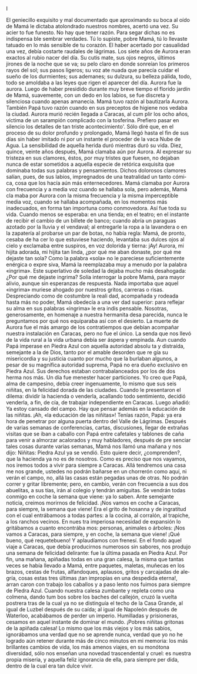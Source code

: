  I


El geniecillo exquisito y mal documentado que aproximando su boca al oído
de Mamá le dictaba atolondrado nuestros nombres, acertó una vez. Su acier­
to fue funesto. No hay que tener razón. Para segar dichas no es indispensa­
ble sembrar verdades. Tú lo supiste, pobre Mamá, tú lo llevaste tatuado en
lo más sensible de tu corazón. El haber acertado por casualidad una vez,
debía costarte raudales de lágrimas.
 Los siete años de Aurora eran exactos al rubio nacer del día. Su cutis
mate, sus ojos negros, últimos jirones de la noche que se va; su pelo claro
en donde sonreían los primeros rayos del sol; sus pasos ligeros; su voz ate­
nuada que parecía cuidar el sueño de los durmientes; sus ademanes; su
dulzura, su belleza pálida, todo, todo se amoldaba a las leyes que rigen el
aparecer del día. Aurora fue la aurora. Luego de haber presidido durante muy
breve tiempo el florido jardín de Mamá, suavemente, con un dedo en los
labios, se fue discreta y silenciosa cuando apenas amanecía. Mamá tuvo razón
al bautizarla Aurora. También Papá tuvo razón cuando en sus preceptos de
higiene nos vedaba la ciudad. Aurora murió recién llegada a Caracas, al cum­
plir los ocho años, víctima de un sarampión complicado con la tosferina.
 Prefiero pasar en silencio los detalles de tan triste acontecimiento'. Sólo
 diré que, en el proceso de su dolor profundo y prolongado, Mamá llegó
hasta el fin de sus días sin haber imitado ni por un instante el proceder de
la vaca Nube de Agua. La sensibilidad de aquella herida duró mientras duró su
vida. Diez, quince, veinte años después, Mamá clamaba aún por Aurora.
Al expresar su tristeza en sus clamores, éstos, por muy tristes que fuesen,
 no dejaban nunca de estar sometidos a aquella especie de retórica exquisita
que dominaba todas sus palabras y pensamientos. Dichos dolorosos clamores
salían, pues, de sus labios, impregnados de una teatralidad un tanto cómi­
ca, cosa que los hacía aún más enternecedores. Mamá clamaba por Aurora
con frecuencia y a media voz cuando se hallaba sola, pero además, Mamá cla­
maba por Aurora con la misma frecuencia y la misma imperceptible media
voz, cuando se hallaba acompañada, en los momentos más inadecuados, en
forma tan importuna como conmovedora. Así fue toda su vida. Cuando
menos se esperaba: en una tienda; en el teatro; en el instante de recibir el
cambio de un billete de banco; cuando abría un paraguas azotado por la
lluvia y el vendaval; al entregarle la ropa a la lavandera o en la zapatería al
probarse un par de botas, no había regla: Mamá, de pronto, cesaba de ha­
cer lo que estuviese haciendo, levantaba sus dulces ojos al cielo y exclamaba
entre suspiros, en voz dolorida y tierna:
 jAy! Aurora, mi hijita adorada, mi hijita tan linda, ¿por qué me aban­
donaste, por qué me dejaste tan sola?
 Como la palabra «sola» no le pareciese suficientemente enérgica o expre­
siva, Mamá la reemplazaba muy a menudo por la palabra «ingrima». Este
superlativo de soledad la dejaba mucho más desahogada:
 ¿Por qué me dejaste ingrima?
 Solía interrogar la pobre Mamá, para mayor alivio, aunque sin esperanzas
de respuesta. Nada importaba que aquel «ingrima» muriese ahogado por
nuestros gritos, carreras o risas. Despreciando como de costumbre la reali­
dad, acompañada y rodeada hasta más no poder, Mamá obedecía a una ver­
dad superior: para reflejar su alma en sus palabras «ingrima» le era indis­
pensable. Nosotras, generosamente, en homenaje a nuestra hermanita desa­
parecida, nunca le preguntamos por qué nos equiparaba así con el desierto.
 La muerte de Aurora fue el más amargo de los contratiempos que debían
acompañar nuestra instalación en Caracas, pero no fue el único. La senda
que nos llevó de la vida rural a la vida urbana debía ser áspera y empinada.
 Aun cuando Papá imperase en Piedra Azul con aquella autoridad absolu­
ta y distraída, semejante a la de Dios, tanto por el amable desorden que re­
gía su misericordia y su justicia cuanto por mucho que la burlaban algunos,
a pesar de su magnífica autoridad suprema, Papá no era dueño exclusivo en
Piedra Azul. Sus derechos estaban contrabalanceados por los de dos herma­
nos más. Un día fue menester hacer particiones. Yo creo que Papá, alma de
campesino, debía creer ingenuamente, lo mismo que sus seis niñitas, en la
felicidad dorada de las ciudades. Cuando le presentaron el dilema: dividir la
hacienda o venderla, acallando todo sentimiento, decidió venderla, a fin, de­
cía, de trabajar independiente en Caracas. Luego añadió:
 Ya estoy cansado del campo. Hay que pensar además en la educación
de las niñitas.
 ¡Ah, «la educación de las niñitas»! Tenías razón, Papá: ya era hora de
penetrar por alguna puerta dentro del Valle de Lágrimas.
 Después de varias semanas de conferencias, cartas, discusiones, llegar de
extrañas visitas que se iban a caballo con Papá entre cafetales y tablones
de caña para venir a almorzar acalorados y muy habladores, después de pre­
senciar tales cosas durante varias semanas, Mamá nos llamó una mañana y
nos dijo:
 Niñitas: Piedra Azul ya se vendió. Esto quiere decir, ¿comprenden?,
que la hacienda ya no es de nosotros. Como es preciso que nos vayamos,
nos iremos todos a vivir para siempre a Caracas. Allá tendremos una casa me­
nos grande, ustedes no podrán bañarse en un chorrerón como aquí, ni verán
el campo, no, allá las casas están pegadas unas de otras. No podrán correr y
gritar libremente; pero, en cambio, verán con frecuencia a sus dos abuelitas,
a sus tías, irán al colegio y tendrán amiguitas. Se vendrán todas conmigo en
coche la semana que viene: ya lo saben.
 Ante semejante noticia, creimos morirnos de felicidad.
 ¡Nos vamos en coche a Caracas, para siempre, la semana que viene!
 Era el grito de hosanna y de ingratitud con el cual entrábamoos a todas
partes: a la cocina, al corralón, al trapiche, a los ranchos vecinos. En nues­
tra imperiosa necesidad de expansión lo gritábamos a cuanto encontrába­
mos: personas, animales o árboles:
 ¡Nos vamos a Caracas, para siempre, y en coche, la semana que viene!
 ¡Qué bueno, qué requetebueno!
 Y aplaudíamos con frenesí.
 En el fondo aquel viaje a Caracas, que debía producirnos numerosos sin­
sabores, nos produjo una semana de felicidad delirante: fue la última pasada
en Piedra Azul.
 Por fin, una mañana, apiñadas todas en una gran calesa, la misma que
tantas veces se había llevado a Mamá, entre paquetes, maletas, muñecas en
los brazos, cestas de frutas, alfandoques, aplausos, gritos y carcajadas de ale­
gría, cosas estas tres últimas ¡tan impropias en una despedida eterna!, arran­
caron con trabajo los caballos y a paso lento nos fuimos para siempre de
Piedra Azul.
 Cuando nuestra calesa zumbante y repleta como una colmena, dando tum­
bos sobre los baches del callejón, cruzó la vuelta postrera tras de la cual ya
no se distinguía el techo de la Casa Grande, al igual de Luzbel después de
su caída; al igual de Napoleón después de Waterloo, acabábamos de perder
un imperio. Humilladas y prisioneras, cesamos en aquel instante de dominar
el mundo.
 ¡Pobres niñitas gritonas de la apiñada calesa! Lo mismo que los más
viejos y los más sabios, ignorábamos una verdad que no se aprende nunca,
verdad que yo no he logrado aún retener durante más de cinco minutos en
mi memoria: los más brillantes cambios de vida, los más amenos viajes, en
su monótona diversidad, sólo nos enseñan una novedad trascendental y cruel:
es nuestra propia miseria, y aquella feliz ignorancia de ella, para siempre per­
dida, dentro de la cual era tan dulce vivir.
